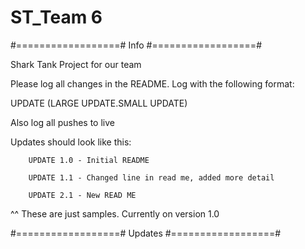# ST_Team 6

#==================#
        Info
#==================#

Shark Tank Project for our team

Please log all changes in the README. Log with the following format:

UPDATE (LARGE UPDATE.SMALL UPDATE)

Also log all pushes to live

Updates should look like this:

        UPDATE 1.0 - Initial README

        UPDATE 1.1 - Changed line in read me, added more detail

        UPDATE 2.1 - New READ ME

^^ These are just samples. Currently on version 1.0



#==================#
      Updates
#==================#
